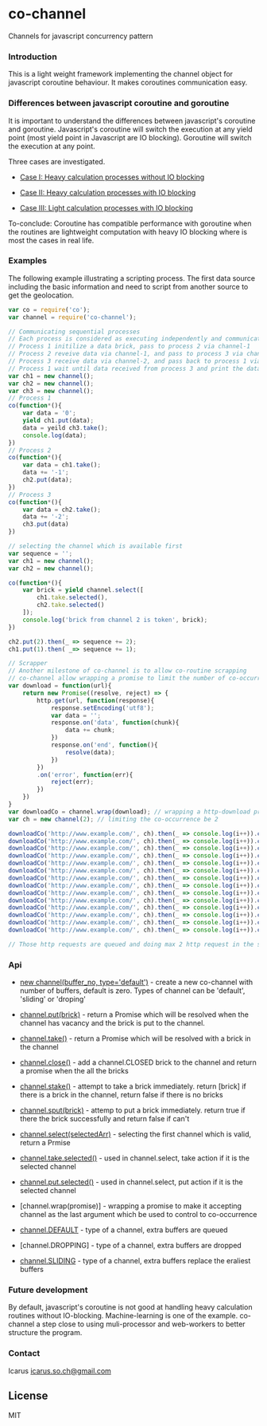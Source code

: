 # co-channel
Channels for javascript concurrency pattern

### Introduction
This is a light weight framework implementing the channel object for javascript coroutine behaviour. It makes coroutines communication easy.

### Differences between javascript coroutine and goroutine
It is important to understand the differences between javascript's coroutine and goroutine. Javascript's coroutine will switch the execution at any yield point (most yield point in Javascript are IO blocking). Goroutine will switch the execution at any point.

Three cases are investigated.
- [Case I: Heavy calculation processes without IO blocking] 
- [Case II: Heavy calculation processes with IO blocking] 
- [Case III: Light calculation processes with IO blocking] 

   [Case I: Heavy calculation processes without IO blocking]: <https://raw.githubusercontent.com/IcarusSO/co-channel/master/doc/Case%20I-%20Heavy%20calculation%20processes%20without%20IO%20blocking%20.png>
   [Case II: Heavy calculation processes with IO blocking]: <https://raw.githubusercontent.com/IcarusSO/co-channel/master/doc/Case%20II-%20Heavy%20calculation%20processes%20with%20IO%20blocking%20.png>
   [Case III: Light calculation processes with IO blocking]: <https://raw.githubusercontent.com/IcarusSO/co-channel/master/doc/Case%20III-%20Light%20calculation%20processes%20with%20IO%20blocking%20.png>

To-conclude: Coroutine has compatible performance with goroutine when the routines are lightweight computation with heavy IO blocking where is most the cases in real life.

### Examples
The following example illustrating a scripting process. The first data source including the basic information and need to script from another source to get the geolocation.
```javascript
var co = require('co');
var channel = require('co-channel');
```
```javascript
// Communicating sequential processes
// Each process is considered as executing independently and communicated via co-channel
// Process 1 initilize a data brick, pass to process 2 via channel-1
// Process 2 reveive data via channel-1, and pass to process 3 via channel-2
// Process 3 receive data via channel-2, and pass back to process 1 via channel-1
// Process 1 wait until data received from process 3 and print the data out
var ch1 = new channel();
var ch2 = new channel();
var ch3 = new channel();
// Process 1
co(function*(){
    var data = '0';
    yield ch1.put(data);
    data = yeild ch3.take();
    console.log(data);
})
// Process 2
co(function*(){
    var data = ch1.take();
    data += '-1';
    ch2.put(data);
})
// Process 3
co(function*(){
    var data = ch2.take();
    data += '-2';
    ch3.put(data)
})
```
```javascript
// selecting the channel which is available first 
var sequence = '';
var ch1 = new channel();
var ch2 = new channel();

co(function*(){
	var brick = yield channel.select([
		ch1.take.selected(),
		ch2.take.selected()
	]);
	console.log('brick from channel 2 is token', brick);
})

ch2.put(2).then(_ => sequence += 2);
ch1.put(1).then( _=> sequence += 1);
```
```javascript
// Scrapper
// Another milestone of co-channel is to allow co-routine scrapping
// co-channel allow wrapping a promise to limit the number of co-occurrence
var download = function(url){
	return new Promise((resolve, reject) => {
		http.get(url, function(response){
			response.setEncoding('utf8');
			var data = '';
			response.on('data', function(chunk){
				data += chunk;
			})
			response.on('end', function(){
				resolve(data);
			})
		})
		.on('error', function(err){
			reject(err);
		})
	})
}
var downloadCo = channel.wrap(download); // wrapping a http-download promise
var ch = new channel(2); // limiting the co-occurrence be 2

downloadCo('http://www.example.com/', ch).then(_ => console.log(i++)).catch(err => console.log(err))
downloadCo('http://www.example.com/', ch).then(_ => console.log(i++)).catch(err => console.log(err))
downloadCo('http://www.example.com/', ch).then(_ => console.log(i++)).catch(err => console.log(err))
downloadCo('http://www.example.com/', ch).then(_ => console.log(i++)).catch(err => console.log(err))
downloadCo('http://www.example.com/', ch).then(_ => console.log(i++)).catch(err => console.log(err))
downloadCo('http://www.example.com/', ch).then(_ => console.log(i++)).catch(err => console.log(err))
downloadCo('http://www.example.com/', ch).then(_ => console.log(i++)).catch(err => console.log(err))
downloadCo('http://www.example.com/', ch).then(_ => console.log(i++)).catch(err => console.log(err))
downloadCo('http://www.example.com/', ch).then(_ => console.log(i++)).catch(err => console.log(err))
downloadCo('http://www.example.com/', ch).then(_ => console.log(i++)).catch(err => console.log(err))
downloadCo('http://www.example.com/', ch).then(_ => console.log(i++)).catch(err => console.log(err))
downloadCo('http://www.example.com/', ch).then(_ => console.log(i++)).catch(err => console.log(err))
downloadCo('http://www.example.com/', ch).then(_ => console.log(i++)).catch(err => console.log(err))
downloadCo('http://www.example.com/', ch).then(_ => console.log(i++)).catch(err => console.log(err))

// Those http requests are queued and doing max 2 http request in the same time
```


### Api
* [new channel(buffer_no, type='default')] - create a new co-channel with number of buffers, default is zero. Types of channel can be 'default', 'sliding' or 'droping'
* [channel.put(brick)] - return a Promise which will be resolved when the channel has vacancy and the brick is put to the channel.
* [channel.take()] - return a Promise which will be resolved with a brick in the channel
* [channel.close()] - add a channel.CLOSED brick to the channel and return a promise when the all the bricks 
* [channel.stake()] - attempt to take a brick immediately. return [brick] if there is a brick in the channel, return false if there is no bricks
* [channel.sput(brick)] - attemp to put a brick immediately. return true if there the brick successfully and return false if can't
* [channel.select(selectedArr)] - selecting the first channel which is valid, return a Prmise
* [channel.take.selected()] - used in channel.select, take action if it is the selected channel
* [channel.put.selected()] - used in channel.select, put action if it is the selected channel
* [channel.wrap(promise)] - wrapping a promise to make it accepting channel as the last argument which be used to control to co-occurrence
* [channel.DEFAULT] - type of a channel, extra buffers are queued
* [channel.DROPPING] - type of a channel, extra buffers are dropped
* [channel.SLIDING] - type of a channel, extra buffers replace the eraliest buffers

   [new channel(buffer_no, type='default')]: <https://github.com/IcarusSO/co-channel>
   [channel.put(brick)]: <https://github.com/IcarusSO/co-channel>
   [channel.take()]: <https://github.com/IcarusSO/co-channel>
   [channel.close()]: <https://github.com/IcarusSO/co-channel>
   [channel.stake()]: <https://github.com/IcarusSO/co-channel>
   [channel.sput(brick)]: <https://github.com/IcarusSO/co-channel>
   [channel.select(selectedArr)]: <https://github.com/IcarusSO/co-channel>
   [channel.take.selected()]: <https://github.com/IcarusSO/co-channel>
   [channel.put.selected()]: <https://github.com/IcarusSO/co-channel>
   [channel.wrap()]: <https://github.com/IcarusSO/co-channel>
   [channel.DEFAULT]: <https://github.com/IcarusSO/co-channel>
   [channel.SLIDING]: <https://github.com/IcarusSO/co-channel>
   [channel.DROPING]: <https://github.com/IcarusSO/co-channel>
   


### Future development
By default, javascript's coroutine is not good at handling heavy calculation routines without IO-blocking. Machine-learning is one of the example. co-channel a step close to using muli-processor and web-workers to better structure the program.

### Contact
Icarus icarus.so.ch@gmail.com

## License
MIT

